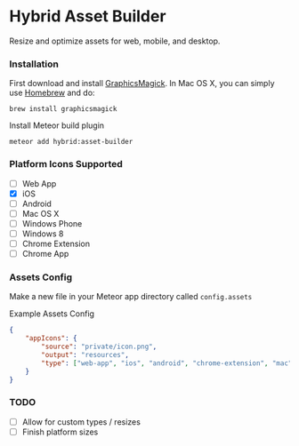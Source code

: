 # Hybrid Asset Builder

Resize and optimize assets for web, mobile, and desktop.

### Installation

First download and install [GraphicsMagick](http://www.graphicsmagick.org/). In Mac OS X, you can simply use [Homebrew](http://mxcl.github.io/homebrew/) and do:
```
brew install graphicsmagick
```

Install Meteor build plugin
```
meteor add hybrid:asset-builder
```

### Platform Icons Supported
* [ ] Web App
* [x] iOS
* [ ] Android
* [ ] Mac OS X
* [ ] Windows Phone
* [ ] Windows 8
* [ ] Chrome Extension
* [ ] Chrome App

### Assets Config
Make a new file in your Meteor app directory called `config.assets`

Example Assets Config
```json
{
    "appIcons": {
        "source": "private/icon.png",
        "output": "resources",
        "type": ["web-app", "ios", "android", "chrome-extension", "mac"]
    }
}
```

### TODO
* [ ] Allow for custom types / resizes
* [ ] Finish platform sizes